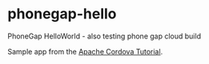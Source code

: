 phonegap-hello
==============

PhoneGap HelloWorld - also testing phone gap cloud build

Sample app from the [Apache Cordova Tutorial](https://github.com/ccoenraets/cordova-tutorial).
